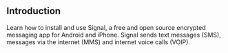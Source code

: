 
## Introduction

Learn how to install and use Signal, a free and open source encrypted messaging app for Android and iPhone. Signal sends text messages (SMS), messages via the internet (MMS) and internet voice calls (VOIP).
